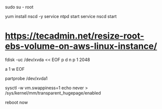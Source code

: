 sudo su - root

yum install nscd -y
service ntpd start
service nscd start

# https://tecadmin.net/resize-root-ebs-volume-on-aws-linux-instance/

fdisk -uc /dev/xvda << EOF
p
d
n
p
1
2048

a
1
w
EOF

partprobe /dev/xvda1

sysctl -w vm.swappiness=1
echo never > /sys/kernel/mm/transparent_hugepage/enabled

reboot now
